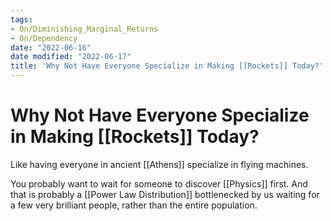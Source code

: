 ```yaml
---
tags:
- On/Diminishing_Marginal_Returns
- On/Dependency
date: "2022-06-16"
date modified: "2022-06-17"
title: 'Why Not Have Everyone Specialize in Making [[Rockets]] Today?'
---
```


# Why Not Have Everyone Specialize in Making [[Rockets]] Today?
Like having everyone in ancient [[Athens]] specialize in flying machines.

You probably want to wait for someone to discover [[Physics]] first. And that is probably a [[Power Law Distribution]] bottlenecked by us waiting for a few very brilliant people, rather than the entire population.
